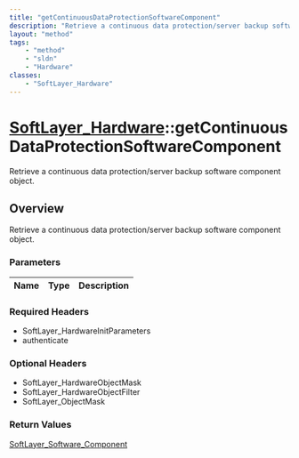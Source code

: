 ```yaml
---
title: "getContinuousDataProtectionSoftwareComponent"
description: "Retrieve a continuous data protection/server backup software component object."
layout: "method"
tags:
    - "method"
    - "sldn"
    - "Hardware"
classes:
    - "SoftLayer_Hardware"
---
```

# [SoftLayer_Hardware](/reference/services/SoftLayer_Hardware)::getContinuousDataProtectionSoftwareComponent

Retrieve a continuous data protection/server backup software component object.


## Overview 
Retrieve a continuous data protection/server backup software component object.

### Parameters 
|Name | Type | Description |
| --- | --- | --- |


### Required Headers
* SoftLayer_HardwareInitParameters
* authenticate

### Optional Headers
* SoftLayer_HardwareObjectMask
* SoftLayer_HardwareObjectFilter
* SoftLayer_ObjectMask

### Return Values
<a href='/reference/datatypes/SoftLayer_Software_Component'>SoftLayer_Software_Component </a>

